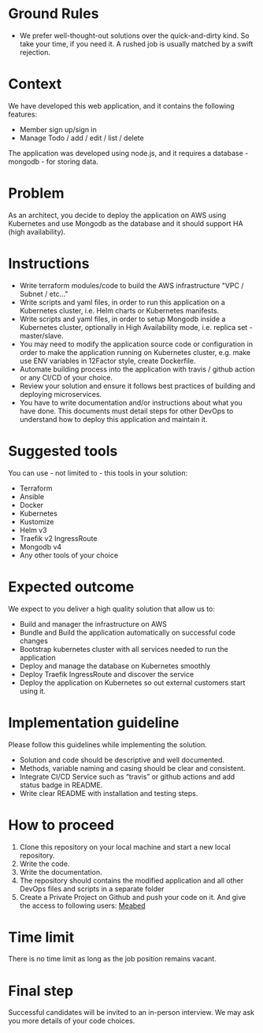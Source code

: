 Ground Rules
=======
* We prefer well-thought-out solutions over the quick-and-dirty kind. So take your time, if you need it. A rushed job is usually matched by a swift rejection.

Context
=======
We have developed this web application, and it contains the following features:

 - Member sign up/sign in
 - Manage Todo / add / edit / list / delete

The application was developed using node.js, and it requires a database - mongodb - for storing data. 

Problem
=======
As an architect, you decide to deploy the application on AWS using Kubernetes and use Mongodb as the database and it should support HA (high availability).

Instructions
===========
 - Write terraform modules/code to build the AWS infrastructure "VPC / Subnet / etc..." 
 - Write scripts and yaml files, in order to run this application on a Kubernetes cluster, i.e. Helm charts or Kubernetes manifests.
 - Write scripts and yaml files, in order to setup Mongodb inside a Kubernetes cluster, optionally in High Availability mode, i.e. replica set - master/slave.
 - You may need to modify the application source code or configuration in order to make the application running on Kubernetes cluster, e.g. make use ENV variables in 12Factor style, create Dockerfile.
 - Automate building process into the application with travis / github action or any CI/CD of your choice. 
 - Review your solution and ensure it follows best practices of building and deploying microservices.
 - You have to write documentation and/or instructions about what you have done. This documents must detail steps for other DevOps to understand how to deploy this application and maintain it.

Suggested tools
=======
You can use - not limited to - this tools in your solution:
- Terraform
- Ansible
- Docker
- Kubernetes
- Kustomize
- Helm v3
- Traefik v2 IngressRoute
- Mongodb v4
- Any other tools of your choice

Expected outcome
=====
We expect to you deliver a high quality solution that allow us to:
- Build and manager the infrastructure on AWS 
- Bundle and Build the application automatically on successful code changes
- Bootstrap kubernetes cluster with all services needed to run the application
- Deploy and manage the database on Kubernetes smoothly
- Deploy Traefik IngressRoute and discover the service 
- Deploy the application on Kubernetes so out external customers start using it.

Implementation guideline
=========
Please follow this guidelines while implementing the solution.

- Solution and code should be descriptive and well documented.
- Methods, variable naming and casing should be clear and consistent.
- Integrate CI/CD Service such as “travis” or github actions and add status badge in README.
- Write clear README with installation and testing steps.

How to proceed
===========
1) Clone this repository on your local machine and start a new local repository.
2) Write the code.
3) Write the documentation.
4) The repository should contains the modified application and all other DevOps files and scripts in a separate folder
4) Create a Private Project on Github and push your code on it. And give the access to following users: [Meabed](https://github.com/meabed)

Time limit
===========
There is no time limit as long as the job position remains vacant.

Final step
===========
Successful candidates will be invited to an in-person interview.
We may ask you more details of your code choices.
